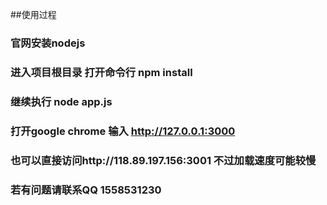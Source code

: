 ##使用过程
### 官网安装nodejs
### 进入项目根目录 打开命令行 npm install
### 继续执行 node app.js
### 打开google chrome 输入 http://127.0.0.1:3000
### 也可以直接访问http://118.89.197.156:3001 不过加载速度可能较慢
### 若有问题请联系QQ 1558531230